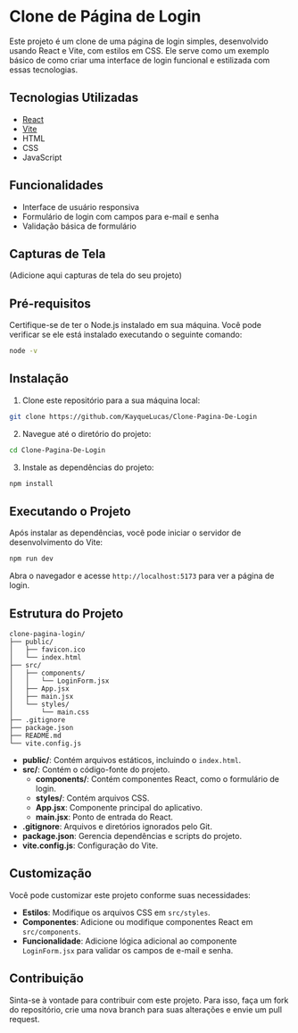 # Clone de Página de Login

Este projeto é um clone de uma página de login simples, desenvolvido usando React e Vite, com estilos em CSS. Ele serve como um exemplo básico de como criar uma interface de login funcional e estilizada com essas tecnologias.

## Tecnologias Utilizadas

- [React](https://reactjs.org/)
- [Vite](https://vitejs.dev/)
- HTML
- CSS
- JavaScript

## Funcionalidades

- Interface de usuário responsiva
- Formulário de login com campos para e-mail e senha
- Validação básica de formulário

## Capturas de Tela

(Adicione aqui capturas de tela do seu projeto)

## Pré-requisitos

Certifique-se de ter o Node.js instalado em sua máquina. Você pode verificar se ele está instalado executando o seguinte comando:

```sh
node -v
```

## Instalação

1. Clone este repositório para a sua máquina local:

```sh
git clone https://github.com/KayqueLucas/Clone-Pagina-De-Login
```

2. Navegue até o diretório do projeto:

```sh
cd Clone-Pagina-De-Login
```

3. Instale as dependências do projeto:

```sh
npm install
```

## Executando o Projeto

Após instalar as dependências, você pode iniciar o servidor de desenvolvimento do Vite:

```sh
npm run dev
```

Abra o navegador e acesse `http://localhost:5173` para ver a página de login.

## Estrutura do Projeto

```
clone-pagina-login/
├── public/
│   ├── favicon.ico
│   └── index.html
├── src/
│   ├── components/
│   │   └── LoginForm.jsx
│   ├── App.jsx
│   ├── main.jsx
│   └── styles/
│       └── main.css
├── .gitignore
├── package.json
├── README.md
└── vite.config.js
```

- **public/**: Contém arquivos estáticos, incluindo o `index.html`.
- **src/**: Contém o código-fonte do projeto.
  - **components/**: Contém componentes React, como o formulário de login.
  - **styles/**: Contém arquivos CSS.
  - **App.jsx**: Componente principal do aplicativo.
  - **main.jsx**: Ponto de entrada do React.
- **.gitignore**: Arquivos e diretórios ignorados pelo Git.
- **package.json**: Gerencia dependências e scripts do projeto.
- **vite.config.js**: Configuração do Vite.

## Customização

Você pode customizar este projeto conforme suas necessidades:

- **Estilos**: Modifique os arquivos CSS em `src/styles`.
- **Componentes**: Adicione ou modifique componentes React em `src/components`.
- **Funcionalidade**: Adicione lógica adicional ao componente `LoginForm.jsx` para validar os campos de e-mail e senha.

## Contribuição

Sinta-se à vontade para contribuir com este projeto. Para isso, faça um fork do repositório, crie uma nova branch para suas alterações e envie um pull request.
